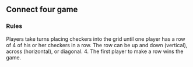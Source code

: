 ## Connect four game

### Rules 
Players take turns placing checkers into the grid until one player has a row of 4 of his or her checkers in a row. The
row can be up and down (vertical), across (horizontal), or diagonal. 4. The first player to make a row wins the game.
